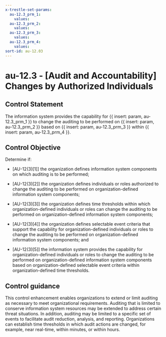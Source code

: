 ```yaml
---
x-trestle-set-params:
  au-12.3_prm_1:
    values:
  au-12.3_prm_2:
    values:
  au-12.3_prm_3:
    values:
  au-12.3_prm_4:
    values:
sort-id: au-12.03
---
```


# au-12.3 - \[Audit and Accountability\] Changes by Authorized Individuals

## Control Statement

The information system provides the capability for {{ insert: param, au-12.3_prm_1 }} to change the auditing to be performed on {{ insert: param, au-12.3_prm_2 }} based on {{ insert: param, au-12.3_prm_3 }} within {{ insert: param, au-12.3_prm_4 }}.

## Control Objective

Determine if:

- \[AU-12(3)[1]\] the organization defines information system components on which auditing is to be performed;

- \[AU-12(3)[2]\] the organization defines individuals or roles authorized to change the auditing to be performed on organization-defined information system components;

- \[AU-12(3)[3]\] the organization defines time thresholds within which organization-defined individuals or roles can change the auditing to be performed on organization-defined information system components;

- \[AU-12(3)[4]\] the organization defines selectable event criteria that support the capability for organization-defined individuals or roles to change the auditing to be performed on organization-defined information system components; and

- \[AU-12(3)[5]\] the information system provides the capability for organization-defined individuals or roles to change the auditing to be performed on organization-defined information system components based on organization-defined selectable event criteria within organization-defined time thresholds.

## Control guidance

This control enhancement enables organizations to extend or limit auditing as necessary to meet organizational requirements. Auditing that is limited to conserve information system resources may be extended to address certain threat situations. In addition, auditing may be limited to a specific set of events to facilitate audit reduction, analysis, and reporting. Organizations can establish time thresholds in which audit actions are changed, for example, near real-time, within minutes, or within hours.
